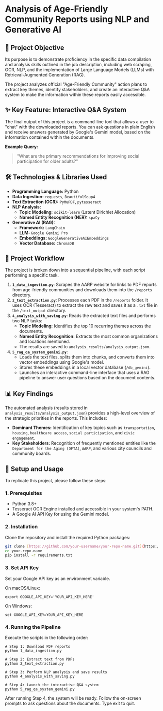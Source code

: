 # Analysis of Age-Friendly Community Reports using NLP and Generative AI

## 🎯 Project Objective

Its purpose is to demonstrate proficiency in the specific data compilation and analysis skills outlined in the job description, including web scraping, OCR, NLP, and the implementation of Large Language Models (LLMs) with Retrieval-Augmented Generation (RAG).

The project analyzes official "Age-Friendly Community" action plans to extract key themes, identify stakeholders, and create an interactive Q&A system to make the information within these reports easily accessible.

## ✨ Key Feature: Interactive Q&A System

The final output of this project is a command-line tool that allows a user to "chat" with the downloaded reports. You can ask questions in plain English and receive answers generated by Google's Gemini model, based on the information contained within the documents.

**Example Query:**
> "What are the primary recommendations for improving social participation for older adults?"

## 🛠️ Technologies & Libraries Used

* **Programming Language:** Python
* **Data Ingestion:** `requests`, `BeautifulSoup4`
* **Text Extraction (OCR):** `PyMuPDF`, `pytesseract`
* **NLP Analysis:**
    * **Topic Modeling:** `scikit-learn` (Latent Dirichlet Allocation)
    * **Named Entity Recognition (NER):** `spaCy`
* **Generative AI (RAG):**
    * **Framework:** `LangChain`
    * **LLM:** `Google Gemini Pro`
    * **Embeddings:** `GoogleGenerativeAIEmbeddings`
    * **Vector Database:** `ChromaDB`

## 🌊 Project Workflow

The project is broken down into a sequential pipeline, with each script performing a specific task.

1.  **`1_data_ingestion.py`**: Scrapes the AARP website for links to PDF reports from age-friendly communities and downloads them into the `/reports` directory.
2.  **`2_text_extraction.py`**: Processes each PDF in the `/reports` folder. It uses OCR (Tesseract) to extract the raw text and saves it as a `.txt` file in the `/text_output` directory.
3.  **`4_analysis_with_saving.py`**: Reads the extracted text files and performs two NLP tasks:
    * **Topic Modeling:** Identifies the top 10 recurring themes across the documents.
    * **Named Entity Recognition:** Extracts the most common organizations and locations mentioned.
    * The results are saved to `analysis_results/analysis_output.json`.
4.  **`5_rag_qa_system_gemini.py`**:
    * Loads the text files, splits them into chunks, and converts them into vector embeddings using Google's model.
    * Stores these embeddings in a local vector database (`/db_gemini`).
    * Launches an interactive command-line interface that uses a RAG pipeline to answer user questions based on the document contents.

## 📊 Key Findings

The automated analysis (results stored in `analysis_results/analysis_output.json`) provides a high-level overview of the strategic priorities in the reports. This includes:

* **Dominant Themes:** Identification of key topics such as `transportation`, `housing`, `healthcare access`, `social participation`, and `civic engagement`.
* **Key Stakeholders:** Recognition of frequently mentioned entities like the `Department for the Aging (DFTA)`, `AARP`, and various city councils and community boards.

## 🚀 Setup and Usage

To replicate this project, please follow these steps:

### 1. Prerequisites

* Python 3.8+
* Tesseract OCR Engine installed and accessible in your system's PATH.
* A Google AI API Key for using the Gemini model.

### 2. Installation

Clone the repository and install the required Python packages:

```bash
git clone [https://github.com/your-username/your-repo-name.git](https://github.com/your-username/your-repo-name.git)
cd your-repo-name
pip install -r requirements.txt
```

### 3. Set API Key

Set your Google API key as an environment variable.

On macOS/Linux:

```
export GOOGLE_API_KEY='YOUR_API_KEY_HERE'
```

On Windows:
```
set GOOGLE_API_KEY=YOUR_API_KEY_HERE
```
### 4. Running the Pipeline
Execute the scripts in the following order:
```
# Step 1: Download PDF reports
python 1_data_ingestion.py

# Step 2: Extract text from PDFs
python 2_text_extraction.py

# Step 3: Perform NLP analysis and save results
python 4_analysis_with_saving.py

# Step 4: Launch the interactive Q&A system
python 5_rag_qa_system_gemini.py
```
After running Step 4, the system will be ready. Follow the on-screen prompts to ask questions about the documents. Type exit to quit.
